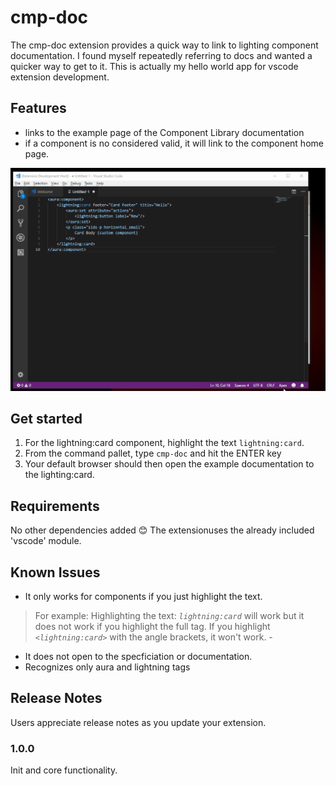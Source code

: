 # cmp-doc

The cmp-doc extension provides a quick way to link to lighting component documentation. 
I found myself repeatedly referring to docs and wanted a quicker way to get to it. This is actually my hello world app for vscode extension development.

## Features

- links to the example page of the Component Library documentation
- if a component is no considered valid, it will link to the component home page.

![cmp-doc](./cmp-doc-example.gif)

## Get started

1. For the lightning:card component, highlight the text `lightning:card`.
1. From the command pallet, type `cmp-doc` and hit the ENTER key
1. Your default browser should then open the example documentation to the lighting:card.

## Requirements

No other dependencies added  :blush: The extensionuses the already included 'vscode' module.

## Known Issues

- It only works for components if you just highlight the text.
> For example: 
Highlighting the text: *`lightning:card`*  will work but it does not work if you highlight the full tag. If you highlight *`<lightning:card>`* with the angle brackets, it won't work.
    - 
- It does not open to the specficiation or documentation.
- Recognizes only aura and lightning tags

## Release Notes

Users appreciate release notes as you update your extension.

### 1.0.0

Init and core functionality.
